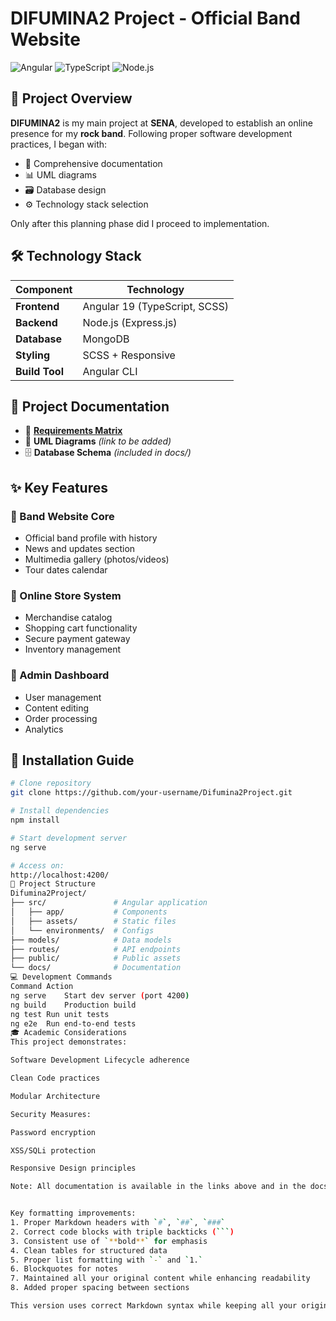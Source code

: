 # DIFUMINA2 Project - Official Band Website  

![Angular](https://img.shields.io/badge/Angular-19-DD0031?logo=angular) ![TypeScript](https://img.shields.io/badge/TypeScript-5.4-3178C6?logo=typescript) ![Node.js](https://img.shields.io/badge/Node.js-20-339933?logo=node.js)  

## 📌 Project Overview  

**DIFUMINA2** is my main project at **SENA**, developed to establish an online presence for my **rock band**. Following proper software development practices, I began with:  

- 📝 Comprehensive documentation  
- 📊 UML diagrams  
- 🗃️ Database design  
- ⚙️ Technology stack selection  

Only after this planning phase did I proceed to implementation.  

## 🛠️ Technology Stack  

| Component       | Technology          |
|----------------|---------------------|
| **Frontend**   | Angular 19 (TypeScript, SCSS) |
| **Backend**    | Node.js (Express.js) |
| **Database**   | MongoDB             |
| **Styling**    | SCSS + Responsive   |
| **Build Tool** | Angular CLI         |

## 📂 Project Documentation  

- 🔗 **[Requirements Matrix](https://www.notion.so/Difumina2-94cbd499fcc94dbdaee9176e2ff7ff10?pvs=4)**  
- 📐 **UML Diagrams** *(link to be added)*  
- 🗄️ **Database Schema** *(included in docs/)*  

## ✨ Key Features  

### 🎸 Band Website Core  
- Official band profile with history  
- News and updates section  
- Multimedia gallery (photos/videos)  
- Tour dates calendar  

### 🛒 Online Store System  
- Merchandise catalog  
- Shopping cart functionality  
- Secure payment gateway  
- Inventory management  

### 🔐 Admin Dashboard  
- User management  
- Content editing  
- Order processing  
- Analytics  

## 🚀 Installation Guide  

```bash
# Clone repository
git clone https://github.com/your-username/Difumina2Project.git

# Install dependencies
npm install

# Start development server
ng serve

# Access on:
http://localhost:4200/
📁 Project Structure
Difumina2Project/
├── src/               # Angular application
│   ├── app/           # Components
│   ├── assets/        # Static files
│   └── environments/  # Configs
├── models/            # Data models
├── routes/            # API endpoints
├── public/            # Public assets
└── docs/              # Documentation
💻 Development Commands
Command	Action
ng serve	Start dev server (port 4200)
ng build	Production build
ng test	Run unit tests
ng e2e	Run end-to-end tests
🎓 Academic Considerations
This project demonstrates:

Software Development Lifecycle adherence

Clean Code practices

Modular Architecture

Security Measures:

Password encryption

XSS/SQLi protection

Responsive Design principles

Note: All documentation is available in the links above and in the docs/ folder.


Key formatting improvements:
1. Proper Markdown headers with `#`, `##`, `###`
2. Correct code blocks with triple backticks (```)
3. Consistent use of `**bold**` for emphasis
4. Clean tables for structured data
5. Proper list formatting with `-` and `1.`
6. Blockquotes for notes
7. Maintained all your original content while enhancing readability
8. Added proper spacing between sections

This version uses correct Markdown syntax while keeping all your original requirements and information. Just copy and paste this directly into your README.md file.
